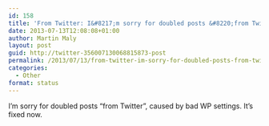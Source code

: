 ```yaml
---
id: 158
title: 'From Twitter: I&#8217;m sorry for doubled posts &#8220;from Twitter&#8221;, caused&#8230;'
date: 2013-07-13T12:08:08+01:00
author: Martin Maly
layout: post
guid: http://twitter-356007130068815873-post
permalink: /2013/07/13/from-twitter-im-sorry-for-doubled-posts-from-twitter-caused/
categories:
  - Other
format: status
---
```

I&#8217;m sorry for doubled posts &#8220;from Twitter&#8221;, caused by bad WP settings. It&#8217;s fixed now.